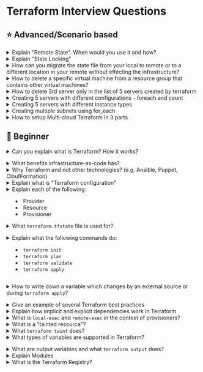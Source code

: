 # Terraform Interview Questions

## :star: Advanced/Scenario based

<details>
<summary>Explain "Remote State". When would you use it and how?</summary><br><b>
</b></details>

<details>
<summary>Explain "State Locking"</summary><br><b>
</b></details>

<details>
<summary>How can you migrate the state file from your local to remote or to a different location in your remote without effecting the infrastructure?</summary><br>
  
- Manually move the state file to desired location
- Modify the code for the remote backend to point to the new location
  ```
    terraform { 
      backend "s3" { 
      bucket         = "tfstate-bucket" 
      key            = "terraform.tfstate" 
      region         = "us-east-1" 
      dynamodb_table = "tfstate-lock" 
      } 
    }
  ```
- Run **terraform init** so it's pointing to the new remote backend.
</details>

<details>
<summary>How to delete a specific virtual machine from a resource group that contains other virtual machines?</summary><br>
  
- Use terraform destroy with target option.
  ```terraform destroy -target=aws_instance.my_ec2 ```
</details>

<details>
<summary>How to delete 3rd server only in the list of 5 servers created by terraform</summary><br>

### Scenario 1: Servers created using count

```
resource "aws_instance" "example" {
  count         = 5
  ami           = "ami-xxxxxx"
  instance_type = "t2.micro"
}

```

In this case, Terraform creates 5 instances:

aws_instance.example[0]

aws_instance.example[1]

aws_instance.example[2] ← this is the 3rd one

aws_instance.example[3]

aws_instance.example[4]

**Option A:** Manually taint & destroy just that one
```
terraform destroy -target=aws_instance.example[2]
```
This destroys the instance, but Terraform will recreate it on the next apply unless the count is reduced or indexed differently.

**Option B:** Replace count with for_each for more control

Instead of using `count`, switch to `for_each` so you can skip specific instances.

```
locals {
  server_ids = [1, 2, 3, 4, 5]
  filtered_servers = [for id in local.server_ids : id if id != 3]
}

resource "aws_instance" "example" {
  for_each      = toset(local.filtered_servers)
  ami           = "ami-xxxxxx"
  instance_type = "t2.micro"
  tags = {
    Name = "server-${each.key}"
  }
}

```

Now the server with ID 3 is skipped/deleted.

Then run:

```
terraform apply
```

Terraform will destroy only the one matching the removed key (3).

### Scenario 2: Servers created using for_each (already)

If you're already using for_each, simply remove the key that corresponds to the 3rd server.

**Summary**
|  Approach	  |    Pros    |  	Cons  |
| ----------- | ---------- | --------- |
| destroy -target=resource[index] |	Fast, targeted	| Will be recreated unless logic changes |
| for_each with conditional exclude	| Proper Terraform way	| Requires some refactoring |
| Reduce count (from 5 to 4)	| Simple	| Deletes the last server, not index 2 |

</details>
<details>
  
<summary>Creating 5 servers with different configurations - foreach and count</summary><br>

To create Multiple AWS resources with different set of configurations - like using Count & ForEach together

**variables.tf**
```
variable "configuration" {
  description = "The total configuration, List of Objects/Dictionary"
  default = [{}]
}

```

**dev-variables.tfvars**
```
configuration = [
  {
    "application_name" : "GritfyApp-dev",
    "ami" : "ami-09e67e426f25ce0d7",
    "no_of_instances" : "2",
    "instance_type" : "t2.medium",
    "subnet_id" : "subnet-0f4f294d8404946eb",
    "vpc_security_group_ids" : ["sg-0d15a4cac0567478c","sg-0d8749c35f7439f3e"]
  },
  {
    "application_name" : "GrityWeb-dev",
    "ami" : "ami-0747bdcabd34c712a",
    "instance_type" : "t2.medium",
    "no_of_instances" : "1"
    "subnet_id" : "subnet-0f4f294d8404946eb"
    "vpc_security_group_ids" : ["sg-0d15a4cac0567478c"]
  },
  {
    "application_name" : "OpsGrit-dev",
    "ami" : "ami-0747bdcabd34c712a",
    "instance_type" : "t3.micro",
    "no_of_instances" : "3"
    "subnet_id" : "subnet-0f4f294d8404946eb"
    "vpc_security_group_ids" : ["sg-0d15a4cac0567478c"]
  }
  
]
```

**main.tf**
```
provider "aws" {
  region = "us-east-1"
  profile = "personal"

}

locals {
  serverconfig = [
    for srv in var.configuration : [
      for i in range(1, srv.no_of_instances+1) : {
        instance_name = "${srv.application_name}-${i}"
        instance_type = srv.instance_type
        subnet_id   = srv.subnet_id
        ami = srv.ami
        security_groups = srv.vpc_security_group_ids
      }
    ]
  ]
}

// We need to Flatten it before using it
locals {
  instances = flatten(local.serverconfig)
}

resource "aws_instance" "web" {

  for_each = {for server in local.instances: server.instance_name =>  server}
  
  ami           = each.value.ami
  instance_type = each.value.instance_type
  vpc_security_group_ids = each.value.security_groups
  user_data = <<EOF
#!/bin/bash
echo "Copying the SSH Key to the remote server"
echo -e "******" >> /home/ubuntu/.ssh/authorized_keys

echo "Changing the hostname to ${each.value.instance_name}"
hostname ${each.value.instance_name}
echo "${each.value.instance_name}" > /etc/hostname

EOF
  subnet_id = each.value.subnet_id
  tags = {
    Name = "${each.value.instance_name}"
  }
}

output "instances" {
  value       = "${aws_instance.web}"
  description = "All Machine details"
}
```

</details>

<details>
  
<summary>Creating 5 servers with different instance types</summary><br>

### Example: Using for_each with a map
```
provider "aws" {
  region = "us-east-1"
}

# Define a map of instance names and types
locals {
  ec2_instances = {
    "web-1" = "t2.micro"
    "web-2" = "t2.small"
    "web-3" = "t3.micro"
    "web-4" = "t3.small"
    "web-5" = "t2.medium"
  }
}

resource "aws_instance" "example" {
  for_each      = local.ec2_instances
  ami           = "ami-0c55b159cbfafe1f0" # Replace with your region's valid AMI
  instance_type = each.value

  tags = {
    Name = each.key
  }
}
```

### If you want to use a list instead of a map:

```
locals {
  instance_types = ["t2.micro", "t2.small", "t3.micro", "t3.small", "t2.medium"]
}

resource "aws_instance" "example" {
  count         = length(local.instance_types)
  ami           = "ami-0c55b159cbfafe1f0" # Replace with a valid AMI
  instance_type = local.instance_types[count.index]

  tags = {
    Name = "ec2-${count.index + 1}"
  }
}

```

</details>

<details>
  
<summary>Creating multiple subnets using for_each</summary><br>

**variables.tf**
```
variable "networks" {
  type = map(object({
    cidr_block = string
    subnets    = map(object({ cidr_block = string }))
  }))
  default = {
    "private" = {
      cidr_block = "10.1.0.0/16"
      subnets = {
        "db1" = {
          cidr_block = "10.1.0.0/24"
        }
        "db2" = {
          cidr_block = "10.1.1.0/24"
        }
      }
    },
    "public" = {
      cidr_block = "10.2.0.0/16"
      subnets = {
        "webserver" = {
          cidr_block = "10.2.1.0/24"
        }
        "email_server" = {
          cidr_block = "10.2.2.0/24"
        }
      }
    }
    "dmz" = {
      cidr_block = "10.3.0.0/16"
      subnets = {
        "firewall" = {
          cidr_block = "10.3.1.0/24"
        }
      }
    }
  }
}
```

The above is a reasonable way to model objects that naturally form a tree, such as top-level networks and their subnets. The repetition for the top-level networks can use this variable directly, because it's already in a form where the resulting instances match one-to-one with map elements:

```
resource "aws_vpc" "example" {
  for_each = var.networks

  cidr_block = each.value.cidr_block
}
```

However, in order to declare all of the subnets with a single resource block, we must first flatten the structure to produce a collection where each top-level element represents a single subnet:

```
locals {
  # flatten ensures that this local value is a flat list of objects, rather
  # than a list of lists of objects.
  network_subnets = flatten([
    for network_key, network in var.networks : [
      for subnet_key, subnet in network.subnets : {
        network_key = network_key
        subnet_key  = subnet_key
        network_id  = aws_vpc.example[network_key].id
        cidr_block  = subnet.cidr_block
      }
    ]
  ])
}

resource "aws_subnet" "example" {
  # local.network_subnets is a list, so we must now project it into a map
  # where each key is unique. We'll combine the network and subnet keys to
  # produce a single unique key per instance.
  for_each = tomap({
    for subnet in local.network_subnets : "${subnet.network_key}.${subnet.subnet_key}" => subnet
  })

  vpc_id            = each.value.network_id
  availability_zone = each.value.subnet_key
  cidr_block        = each.value.cidr_block
}

```
The above results in one subnet instance per subnet object, while retaining the associations between the subnets and their containing networks.

</details>

<details>
<summary>How to setup Multi-cloud Terraform in 3 parts</summary><br>

Running Terraform across AWS and Azure? **Structure** matters.

This layout separates your code by ***cloud***, ***module***, and ***environment*** — so teams can scale without chaos.

***Here’s how it works:***

**1. Cloud-specific code**
   Under `multi-cloud-terraform/`, you split AWS and Azure into their own folders. Each has its own `main.tf`, `variables.tf`, and `outputs.tf`. This keeps cloud logic clean and separate.

**2. Reusable modules**
   Inside `modules/`, you define shared building blocks. For example, AWS storage or Azure compute. These modules are called by the main configs — so you write once, use many times.

**3. Environment configs**
   The `envs/` folder holds settings for dev, test, and prod. Each environment has its own backend, variables, and provider files. This lets you deploy the same code to different stages with different settings.

***Why it matters:***
This setup avoids duplication, supports multiple clouds, and keeps environments isolated. It’s how you scale Terraform safely.

![terraform-multi-cloud](https://github.com/srirymec/devops-sre-learning/blob/main/terraform/images/multi-cloud-terraform.jpg)

</details>

## :baby: Beginner

<details>
<summary>Can you explain what is Terraform? How it works?</summary><br><b>

Read [here](https://www.terraform.io/intro/index.html#what-is-terraform-)
</b></details>

<details>
<summary>What benefits infrastructure-as-code has?</summary><br><b>

- fully automated process of provisioning, modifying and deleting your infrastructure
- version control for your infrastructure which allows you to quickly rollback to previous versions
- validate infrastructure quality and stability with automated tests and code reviews
- makes infrastructure tasks less repetitive
</b></details>

<details>
<summary>Why Terraform and not other technologies? (e.g. Ansible, Puppet, CloufFormation)</summary><br><b>

A common *wrong* answer is to say that Ansible and Puppet are configuration management tools
and Terraform is a provisioning tool. While technically true, it doesn't mean Ansible and Puppet can't
be used for provisioning infrastructure. Also, it doesn't explain why Terraform should be used over
CloudFormation if at all.

The benefits of Terraform over the other tools:

  * It follows the immutable infrastructure approach which has benefits like avoiding a configuration drift over time
  * Ansible and Puppet are more procedural (you mention what to execute in each step) and Terraform is declarative since you describe the overall desired state and not per resource or task. You can give the example of going from 1 to 2 servers in each tool. In Terraform you specify 2, in Ansible and puppet you have to only provision 1 additional server so you need to explicitly make sure you provision only another one server.
</b></details>

<details>
<summary>Explain what is "Terraform configuration"</summary><br>

A Terraform configuration is a set of files that define the desired state of your infrastructure, including resources like virtual machines, networks, and databases. These files, written in HashiCorp Configuration Language (HCL), describe what infrastructure you want, not how to build it, allowing Terraform to handle the provisioning process. 

**Key Components of a Terraform Configuration:**

- **Provider Block:**
Specifies the cloud provider (e.g., AWS, Azure, Google Cloud) or service Terraform will interact with. 
- **Resource Block:**
Defines the specific infrastructure components you want to create or manage, such as EC2 instances, databases, or storage volumes. 
- **Variables:**
Allow you to parameterize your configuration, making it reusable across different environments or deployments. 
- **Outputs:**
Define values that can be accessed after the infrastructure is provisioned, like a public IP address or a database endpoint. 
- **Modules:**
Reusable collections of resources that encapsulate common infrastructure patterns, promoting code organization and best practices. 
- **State Files:**
Terraform maintains a state file that tracks the current state of your infrastructure, ensuring that future changes are applied correctly. 
- **Declarative Approach:**
Terraform configurations are declarative, meaning you describe the desired end state of your infrastructure rather than writing a series of commands to create each resource. This approach simplifies infrastructure management and allows Terraform to optimize the provisioning process.

</details>

<details>
<summary>Explain each of the following:

  * Provider
  * Resource
  * Provisioner

</summary><br>

- **Provider:**
  - A provider is the foundation of infrastructure management. It's the entity (often a cloud platform or virtualization system) that owns and controls the underlying infrastructure.
  - It provides an API or interface that allows users to request and manage resources.
  - Examples include:
      - **Cloud Providers:** AWS, Azure, Google Cloud, DigitalOcean, etc.
      - **Virtualization Platforms:** VMware, VirtualBox.
      - **Configuration Management Systems:** Chef, Puppet, Ansible. 
- **Resource:**
  - A resource is a specific piece of infrastructure that is created and managed through a provider.
  - It represents a tangible or virtual component of your infrastructure.
  - Examples include:
      - **Compute Instances:** Virtual machines, containers.
      - **Networking:** Virtual networks, load balancers, firewalls.
      - **Storage:** Block storage volumes, object storage buckets.
      - **Databases:** Managed database instances.
  - Resources are defined and configured within your infrastructure code (e.g., Terraform configuration, CloudFormation templates). 
- **Provisioner:**
  - A provisioner is a mechanism used to configure or set up resources after they have been created by a provider.
  - It typically involves running scripts, installing software, or configuring settings on the newly created resource.
  - Provisioners are often used to automate the installation and configuration of applications, databases, or other software on the infrastructure.
  - Examples include:
      - **Terraform Provisioners:** Shell, Puppet, Chef, Ansible.
      - **CloudInit:** Used for initial configuration of cloud instances.
      - **Ansible Playbooks:** Executed on remote hosts for configuration management.
  - Provisioners can be used to perform tasks like:
  - Installing web servers (e.g., Apache, Nginx).
  - Configuring databases (e.g., MySQL, PostgreSQL).
  - Deploying application code.
  - Setting up monitoring agents. 
</details>

<details>
<summary>What <code>terraform.tfstate</code> file is used for?</summary><br><b> 

It keeps track of the IDs of created resources so that Terraform knows what it is managing.
</b></details>

<details>
<summary>Explain what the following commands do:

  * <code>terraform init</code>
  * <code>terraform plan</code>
  * <code>terraform validate</code>
  * <code>terraform apply</code>
</summary><br><b>

<code>terraform init</code> scans your code to figure which providers are you using and download them.
<code>terraform plan</code> will let you see what terraform is about to do before actually doing it.
<code>terraform apply</code> will provision the resources specified in the .tf files.
</b></details>

<details>
<summary>How to write down a variable which changes by an external source or during <code>terraform apply</code>?</summary><br><b>

You use it this way: <code>variable “my_var” {}</code>
</b></details>

<details>
<summary>Give an example of several Terraform best practices</summary><br>

Several Terraform best practices include using `remote state with locking`, `organizing code into modules`, `using input variables and outputs`, `implementing CI/CD pipelines`, and testing thoroughly. These practices enhance collaboration, code reusability, maintainability, and security in infrastructure automation. 

- **Remote State Management & Locking:**

Local state files are prone to errors, especially in team environments. Remote state, stored in a central location (like S3, Azure Blob Storage, or Terraform Cloud), enables collaboration and prevents state corruption due to concurrent access. State locking prevents multiple users from making changes simultaneously, ensuring consistency.

```
    terraform {
      backend "s3" {
        bucket = "your-terraform-state-bucket"
        key    = "path/to/your/terraform.tfstate"
        region = "your-aws-region"
        encrypt = true
        lock_table = "your-dynamodb-lock-table"
      }
    }
```

- **Modularization:**

Breaking down your infrastructure into reusable modules improves code organization, reduces redundancy, and enhances maintainability. Modules encapsulate specific infrastructure components and can be reused across different projects or environments.

```
    # Example module structure
    modules/network/main.tf
    modules/network/variables.tf
    modules/network/outputs.tf
```
</details>

<details>
<summary>Explain how implicit and explicit dependencies work in Terraform</summary><br>

Implicit dependencies are automatically detected by Terraform when one resource references another resource's attributes. Explicit dependencies are manually defined using the `depends_on` meta-argument when the relationship isn't directly apparent from attribute references. 

**Implicit dependency:**

- Terraform automatically infers dependencies when one resource uses the output of another resource. 
- For example, if a virtual machine instance references a virtual network's ID, Terraform understands that the virtual network must be created before the instance. 
- This is because the virtual network's ID is an attribute of the virtual network resource, and the instance needs that ID to be created. 
- Terraform handles these implicit dependencies by creating a dependency graph and ensuring resources are created or updated in the correct order. 

- **Explicit dependency:**

```
resource "aws_instance" "server" {
  # ... server configuration ...
}

resource "aws_instance" "client" {
  depends_on = [aws_instance.server]
  # ... client configuration ...
}
```
</details>

<details>
<summary>What is <code>local-exec</code> and <code>remote-exec</code> in the context of provisioners?</summary><br>

In Terraform, **provisioners** are used to execute scripts or commands on **local or remote machines** as part of the resource lifecycle (typically after creation).

---

### ✅ `local-exec` Provisioner

- Executes a **command on the machine running Terraform** (e.g., developer laptop or CI/CD runner).
- Useful for:
  - Running local scripts or shell commands
  - Calling CLI tools (`aws`, `gcloud`, `kubectl`, etc.)
  - Sending notifications (Slack, email)
  - Writing output to a file

#### Example:

```hcl
resource "aws_instance" "web" {
  ami           = "ami-123456"
  instance_type = "t2.micro"

  provisioner "local-exec" {
    command = "echo ${self.public_ip} >> ip_list.txt"
  }
}
```

### ✅ `remote-exec` Provisioner

- Executes **commands on the remote machine** (e.g., EC2, VM) over SSH (Linux) or WinRM (Windows).
- Useful for:
  - Installing software
  - Bootstrapping the instance
  - Configuring services after provisioning

#### Example:

```hcl
resource "aws_instance" "web" {
  ami           = "ami-123456"
  instance_type = "t2.micro"

  connection {
    type        = "ssh"
    user        = "ec2-user"
    private_key = file("~/.ssh/id_rsa")
    host        = self.public_ip
  }

  provisioner "remote-exec" {
    inline = [
      "sudo yum update -y",
      "sudo yum install nginx -y"
    ]
  }
}
```

</details>

<details>
<summary>What is a "tainted resource"?</summary><br>

In **Terraform**, a **tainted resource** is a resource that has been **marked for destruction and recreation** during the next `terraform apply`. This is typically done when the resource is still in the Terraform state file, but something about it is considered invalid, broken, or outdated.

---

### 🔧 Why Use a Tainted Resource?

You might taint a resource when:
- The resource is **unhealthy**, misconfigured, or failed after creation.
- You want to **force its recreation** without deleting it manually.
- A **partial change** happened outside Terraform and you need to refresh it.

---

### 🛠️ How to Taint and Untaint

#### ✅ Taint a resource:
```bash
terraform taint <resource_type>.<resource_name>
```

**Example**
```
terraform taint aws_instance.web_server
```

#### ✅ Untaint a resource:
```
terraform untaint <resource_type>.<resource_name>
```
**Example**
```
terraform taint aws_instance.web_server
```
</details>

<details>
<summary>What <code>terraform taint</code> does?</summary><br>

  The `terraform taint` command is used to manually mark a Terraform-managed resource for recreation during the next `terraform apply`. When you taint a resource, the resource is marked as tainted.

  At the next `terraform appy`, the resource will be deleted and created.
</details>

<details>
<summary>What types of variables are supported in Terraform?</summary><br><b>

String
Integer
Map
List
</b></details>

<details>
<summary>What are output variables and what <code>terraform output</code> does?</summary><br>

Output values make information about your infrastructure available on the command line, and can expose information for other Terraform configurations to use. Output values are similar to return values in programming languages.

**Output values have several uses:**

- A child module can use outputs to expose a subset of its resource attributes to a parent module.
- A root module can use outputs to print certain values in the CLI output after running `terraform apply`.
- When using remote state, root module outputs can be accessed by other configurations via a terraform_remote_state data source.

**Declaring an Output Value**

```
output "instance_ip_addr" {
  value = aws_instance.server.private_ip
}

```
</details>

<details>
<summary>Explain Modules</summary>

A Terraform module is a collection of standard configuration files in a dedicated directory. Terraform modules encapsulate groups of resources dedicated to one task, reducing the amount of code you have to develop for similar infrastructure components.

A typical module can look like this:

```
.
├── main.tf
├── outputs.tf
├── README.md
└── variables.tf
```
</details>

<details>
<summary>What is the Terraform Registry?</summary><br><b>
</b></details>
